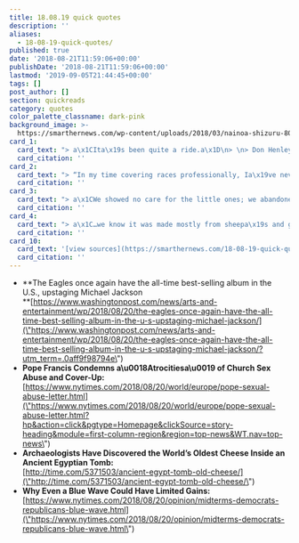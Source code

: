 ```yaml
---
title: 18.08.19 quick quotes
description: ''
aliases:
  - 18-08-19-quick-quotes/
published: true
date: '2018-08-21T11:59:06+00:00'
publishDate: '2018-08-21T11:59:06+00:00'
lastmod: '2019-09-05T21:44:45+00:00'
tags: []
post_author: []
section: quickreads
category: quotes
color_palette_classname: dark-pink
background_image: >-
  https://smarthernews.com/wp-content/uploads/2018/03/nainoa-shizuru-80385-unsplash-scaled.jpg
card_1:
  card_text: "> a\x1CIta\x19s been quite a ride.a\x1D\n> \n> Don Henley, drummer and lead singer of \"The Eagles\" on the band's album, \"Their Greatest Hits (1971-1975)\", surpassing Michael Jackson's \"Thriller\" as the biggest selling album of all time. The two albums have often switched #1 and #2 spots over the years."
  card_citation: ''
card_2:
  card_text: "> “In my time covering races professionally, Ia\x19ve never observed this little overlap between the battlegrounds of high-stakes Senate and House races.”\n> \n> David Wasserman, House editor for The Cook Political Report, who argues the midterms are a tale of 2 races - the Senate seats are in rural, red states; the House seats in swing states. Feeling out of the loop on the midterms? This piece on our source page is worth a read."
  card_citation: ''
card_3:
  card_text: "> a\x1CWe showed no care for the little ones; we abandoned them.a\x1D\n> \n> Pope Francis, in a first of its kind open letter to the world's Catholics, addressing the ongoing sex abuse scandal roiling the church. A newly released grand jury report in Pennsylvania exposed the church's coverup for hundreds of victims and priests."
  card_citation: ''
card_4:
  card_text: "> a\x1C…we know it was made mostly from sheepa\x19s and goata\x19s milk, but for me, ita\x19s really hard to imagine a specific flavor.a\x1D\n> \n> Dr. Enrico Greco, Italian researcher who says his team found \"probably the most ancient archaeological solid residue of cheese ever found to date\" in an Egyptian tomb from approx. 3,200 yrs ago."
  card_citation: ''
card_10:
  card_text: '[view sources](https://smarthernews.com/18-08-19-quick-quotes/)'
  card_citation: ''
---
```

*   **The Eagles once again have the all-time best-selling album in the U.S., upstaging Michael Jackson  
    **[https://www.washingtonpost.com/news/arts-and-entertainment/wp/2018/08/20/the-eagles-once-again-have-the-all-time-best-selling-album-in-the-u-s-upstaging-michael-jackson/](\"https://www.washingtonpost.com/news/arts-and-entertainment/wp/2018/08/20/the-eagles-once-again-have-the-all-time-best-selling-album-in-the-u-s-upstaging-michael-jackson/?utm_term=.0aff9f98794e\")
*   **Pope Francis Condemns a\\u0018Atrocitiesa\\u0019 of Church Sex Abuse and Cover-Up:**  
    [https://www.nytimes.com/2018/08/20/world/europe/pope-sexual-abuse-letter.html](\"https://www.nytimes.com/2018/08/20/world/europe/pope-sexual-abuse-letter.html?hp&action=click&pgtype=Homepage&clickSource=story-heading&module=first-column-region&region=top-news&WT.nav=top-news\")
*   **Archaeologists Have Discovered the World’s Oldest Cheese Inside an Ancient Egyptian Tomb:**  
    [http://time.com/5371503/ancient-egypt-tomb-old-cheese/](\"http://time.com/5371503/ancient-egypt-tomb-old-cheese/\")
*   **Why Even a Blue Wave Could Have Limited Gains:**  
    [https://www.nytimes.com/2018/08/20/opinion/midterms-democrats-republicans-blue-wave.html](\"https://www.nytimes.com/2018/08/20/opinion/midterms-democrats-republicans-blue-wave.html\")